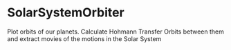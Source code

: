# SolarSystemOrbiter
Plot orbits of our planets. Calculate Hohmann Transfer Orbits between them and extract movies of the motions in the Solar System
